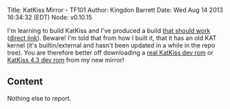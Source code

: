 Title: KatKiss Mirror - TF101
Author: Kingdon Barrett
Date: Wed Aug 14 2013 16:34:32 (EDT)
Node: v0.10.15

I'm learning to build KatKiss and I've produced a build [that should work][] ([direct link][]).  Beware!  I'm told that from how I built it, that it has an old KAT kernel (it's builtin/external and hasn't been updated in a while in the repo tree).  You are therefore better off downloading a [real KatKiss dev rom][] or [KatKiss 4.3 dev rom][] from my new mirror!

## Content

Nothing else to report.

[that should work]: http://downloads.nerdland.info/
[direct link]: http://downloads.nerdland.info/full_tf101-ota-eng.kbarrett.zip
[real KatKiss dev rom]: http://downloads.nerdland.info/KatKiss-dev/
[KatKiss 4.3 dev rom]: http://downloads.nerdland.info/KatKiss-dev-4.3/
